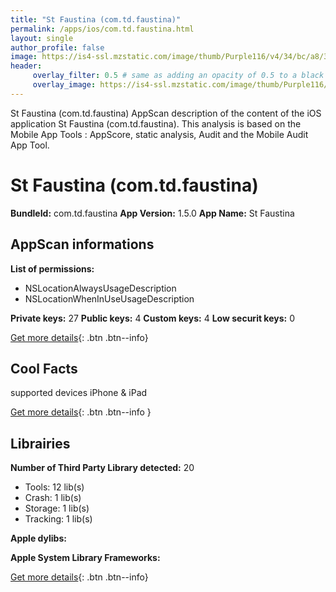 ```yaml
---
title: "St Faustina (com.td.faustina)"
permalink: /apps/ios/com.td.faustina.html
layout: single
author_profile: false
image: https://is4-ssl.mzstatic.com/image/thumb/Purple116/v4/34/bc/a8/34bca84b-0449-b6fb-6fdd-1e365a12a36d/AppIcon-0-0-1x_U007emarketing-0-0-0-10-0-0-sRGB-0-0-0-GLES2_U002c0-512MB-85-220-0-0.png/512x512bb.jpg
header: 
     overlay_filter: 0.5 # same as adding an opacity of 0.5 to a black background
     overlay_image: https://is4-ssl.mzstatic.com/image/thumb/Purple116/v4/34/bc/a8/34bca84b-0449-b6fb-6fdd-1e365a12a36d/AppIcon-0-0-1x_U007emarketing-0-0-0-10-0-0-sRGB-0-0-0-GLES2_U002c0-512MB-85-220-0-0.png/512x512bb.jpg
---
```

St Faustina (com.td.faustina) AppScan description of the content of the iOS application St Faustina (com.td.faustina). This analysis is based on the Mobile App Tools : AppScore, static analysis, Audit and the Mobile Audit App Tool.

# St Faustina (com.td.faustina)

**BundleId:** com.td.faustina
**App Version:** 1.5.0
**App Name:** St Faustina


## AppScan informations 

**List of permissions:** 
- NSLocationAlwaysUsageDescription
- NSLocationWhenInUseUsageDescription
  
  
**Private keys:** 27
**Public keys:** 4
**Custom keys:** 4
**Low securit keys:** 0
  
[Get more details](/pricing.html){: .btn .btn--info}

## Cool Facts

supported devices iPhone & iPad
  
[Get more details](/pricing.html){: .btn .btn--info }

## Librairies 
**Number of Third Party Library detected:** 20
- Tools: 12 lib(s)
- Crash: 1 lib(s)
- Storage: 1 lib(s)
- Tracking: 1 lib(s)


**Apple dylibs:**


**Apple System Library Frameworks:**


  
[Get more details](/pricing.html){: .btn .btn--info}

